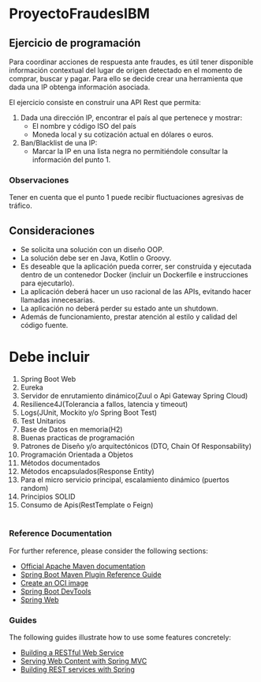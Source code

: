 # ProyectoFraudesIBM

## Ejercicio de programación

Para coordinar acciones de respuesta ante fraudes, es útil tener disponible información contextual del lugar de origen detectado en el momento de comprar, buscar y pagar. Para ello se decide crear una herramienta que dada una IP obtenga información asociada.

El ejercicio consiste en construir una API Rest que permita:

1. Dada una dirección IP, encontrar el país al que pertenece y mostrar:
   - El nombre y código ISO del país
   - Moneda local y su cotización actual en dólares o euros.
2. Ban/Blacklist de una IP:
   - Marcar la IP en una lista negra no permitiéndole consultar la información del punto 1.

### Observaciones

Tener en cuenta que el punto 1 puede recibir fluctuaciones agresivas de tráfico.

## Consideraciones

- Se solicita una solución con un diseño OOP.
- La solución debe ser en Java, Kotlin o Groovy.
- Es deseable que la aplicación pueda correr, ser construida y ejecutada dentro de un contenedor Docker (incluir un Dockerfile e instrucciones para ejecutarlo).
- La aplicación deberá hacer un uso racional de las APIs, evitando hacer llamadas innecesarias.
- La aplicación no deberá perder su estado ante un shutdown.
- Además de funcionamiento, prestar atención al estilo y calidad del código fuente.

# Debe incluir

1. Spring Boot Web
2. Eureka
3. Servidor de enrutamiento dinámico(Zuul o Api Gateway Spring Cloud)
4. Resilience4J(Tolerancia a fallos, latencia y timeout)
5. Logs(JUnit, Mockito y/o Spring Boot Test)
6. Test Unitarios
7. Base de Datos en memoria(H2)
8. Buenas practicas de programación
9. Patrones de Diseño y/o arquitectónicos (DTO, Chain Of Responsability)
10. Programación Orientada a Objetos
11. Métodos documentados
12. Métodos encapsulados(Response Entity)
13. Para el micro servicio principal, escalamiento dinámico (puertos random)
14. Principios SOLID
15. Consumo de Apis(RestTemplate o Feign)

#

### Reference Documentation

For further reference, please consider the following sections:

- [Official Apache Maven documentation](https://maven.apache.org/guides/index.html)
- [Spring Boot Maven Plugin Reference Guide](https://docs.spring.io/spring-boot/docs/2.6.4/maven-plugin/reference/html/)
- [Create an OCI image](https://docs.spring.io/spring-boot/docs/2.6.4/maven-plugin/reference/html/#build-image)
- [Spring Boot DevTools](https://docs.spring.io/spring-boot/docs/2.6.4/reference/htmlsingle/#using-boot-devtools)
- [Spring Web](https://docs.spring.io/spring-boot/docs/2.6.4/reference/htmlsingle/#boot-features-developing-web-applications)

### Guides

The following guides illustrate how to use some features concretely:

- [Building a RESTful Web Service](https://spring.io/guides/gs/rest-service/)
- [Serving Web Content with Spring MVC](https://spring.io/guides/gs/serving-web-content/)
- [Building REST services with Spring](https://spring.io/guides/tutorials/bookmarks/)
